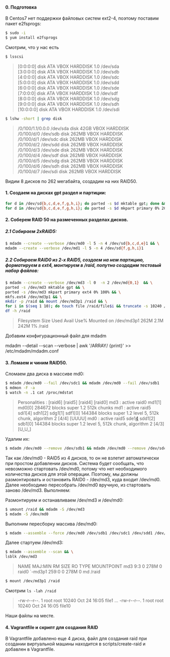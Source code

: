#### 0. Подготовка

В Centos7 нет поддержки файловых систем ext2-4, поэтому поставим пакет e2fsprogs:
```sh
$ sudo -i
$ yum install e2fsprogs
```

Смотрим, что у нас есть

```sh
$ lsscsi
```

>[0:0:0:0]    disk    ATA      VBOX HARDDISK    1.0   /dev/sda \
>[3:0:0:0]    disk    ATA      VBOX HARDDISK    1.0   /dev/sdb \
>[4:0:0:0]    disk    ATA      VBOX HARDDISK    1.0   /dev/sdc \
>[5:0:0:0]    disk    ATA      VBOX HARDDISK    1.0   /dev/sdd \
>[6:0:0:0]    disk    ATA      VBOX HARDDISK    1.0   /dev/sde \
>[7:0:0:0]    disk    ATA      VBOX HARDDISK    1.0   /dev/sdf \
>[8:0:0:0]    disk    ATA      VBOX HARDDISK    1.0   /dev/sdg \
>[9:0:0:0]    disk    ATA      VBOX HARDDISK    1.0   /dev/sdh \
>[10:0:0:0]   disk    ATA      VBOX HARDDISK    1.0   /dev/sdi 

```sh
$ lshw -short | grep disk
```

>/0/100/1.1/0.0.0    /dev/sda   disk        42GB VBOX HARDDISK \
>/0/100/d/0          /dev/sdb   disk        262MB VBOX HARDDISK \
>/0/100/d/1          /dev/sdc   disk        262MB VBOX HARDDISK \
>/0/100/d/2          /dev/sdd   disk        262MB VBOX HARDDISK \
>/0/100/d/3          /dev/sde   disk        262MB VBOX HARDDISK \
>/0/100/d/4          /dev/sdf   disk        262MB VBOX HARDDISK \
>/0/100/d/5          /dev/sdg   disk        262MB VBOX HARDDISK \
>/0/100/d/6          /dev/sdh   disk        262MB VBOX HARDDISK \
>/0/100/d/7          /dev/sdi   disk        262MB VBOX HARDDISK 

Видим 8 дисков по 262 мегабайта, создадим на них RAID50.

#### 1. Создаем на дисках gpt раздел и партиции:

```sh
for d in /dev/sd{b,c,d,e,f,g,h,i}; do parted -s $d mktable gpt; done && \
for d in /dev/sd{b,c,d,e,f,g,h,i}; do parted -s $d mkpart primary 0% 20% && parted -s $d mkpart primary 20% 90% && parted -s $d mkpart 90% 100%; done
```

#### 2. Соберем RAID 50 на размеченных разделах дисков.

##### 2.1 Собираем 2xRAID5:
```sh
$ mdadm --create --verbose /dev/md0 -l 5 -n 4 /dev/sd{b,c,d,e}1 && \
mdadm --create --verbose /dev/md1 -l 5 -n 4 /dev/sd{f,g,h,i}1
```

##### 2.2 Собираем RAID0 из 2-х RAID5, создаем на нем партицию, форматируем в ext4, монтируем в /raid, попутно создадим тестовый набор файлов:

```sh
$ mdadm --create --verbose /dev/md3 -l 0  -n 2 /dev/md{0,1}  && \
parted -s /dev/md3 mktable gpt && \
parted -s /dev/md3 mkpart primary ext4 0% 100% && \
mkfs.ext4 /dev/md3p1 && \
mkdir -p /raid && mount /dev/md3p1 /raid && \
for i in $(seq 1 10); do touch file /raid/file$i && truncate -s 10240 /raid/file$i; done && \
df -h /raid
```

>Filesystem      Size  Used Avail Use% Mounted on
>/dev/md3p1      262M  2.1M  242M   1% /raid

Добавим конфигурационный файл для mdadm 

mdadm --detail --scan --verbose | awk '/ARRAY/ {print}' >> /etc/mdadm/mdadm.conf

#### 3. Ломаем и чиним RAID50.

Сломаем два диска в массиве md0:
```sh
$ mdadm /dev/md0 --fail /dev/sdc1 && mdadm /dev/md0 --fail /dev/sdb1
$ mdmon -F -a 
$ watch -n .1 cat /proc/mdstat
```

>Personalities : [raid6] [raid5] [raid4] [raid0] 
>md3 : active raid0 md1[1] md0[0]
>      284672 blocks super 1.2 512k chunks
>md1 : active raid5 sdi1[4] sdh1[2] sdg1[1] sdf1[0]
>      144384 blocks super 1.2 level 5, 512k chunk, algorithm 2 [4/4] [UUUU]
>md0 : active raid5 sde1[4](F) sdd1[2] sdb1[0]
>      144384 blocks super 1.2 level 5, 512k chunk, algorithm 2 [4/3] [U_U_]

Удалим их:

```sh
$ mdadm /dev/md0 --remove /dev/sdb1 && mdadm /dev/md0 --remove /dev/sdc1
```

Так как /dev/md0 - RAID5 из 4 дисков, то он не взлетит автоматически при простом добавлении дисков. Cистема будет сообщать, что невозможно стартовать /dev/md0, потому что нет необходимого количества дисков для этой операции. Поэтому, мы должны  размонтировать и остановить RAID0 - /dev/md3, куда входит /dev/md0. Далее необходимо пересобрать /dev/md0 вручную, из стартовать заново /dev/md3. Выполняем:

Размонтируем и останавливаем /dev/md3 и /dev/md0:

```sh
$ umount /raid && mdadm -S /dev/md3
$ mdadm -S /dev/md0
```

Выполним пересборку массива /dev/md0:
```sh
$ mdadm --assemble --force /dev/md0 /dev/sdb1 /dev/sdc1 /dev/sdd1 /dev/sde1
```

Далее стартуем /dev/md3:

```sh
$ mdadm --assemble --scan && \
lsblk /dev/md3
```

>NAME    MAJ:MIN RM  SIZE RO TYPE  MOUNTPOINT
>md3       9:3    0  278M  0 raid0 
>`-md3p1 259:0    0  278M  0 md    /raid

```sh
$ mount /dev/md3p1 /raid
```

Cмотрим `ls -lah /raid` 

>-rw-r--r--. 1 root root 10240 Oct 24 16:05 file1
>...
>-rw-r--r--. 1 root root 10240 Oct 24 16:05 file10

Наши файлы на месте.

#### 4. Vagrantfile и скрипт для создания RAID 

В Vagrantfile добавлено еще 4 диска, файл для создания raid при создании виртуальной машины находится в scripts/create-raid и добавлен в Vagrantfile.
